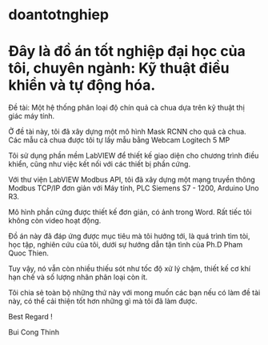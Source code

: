 # doantotnghiep

# Đây là đồ án tốt nghiệp đại học của tôi, chuyên ngành: Kỹ thuật điều khiển và tự động hóa.

Đề tài: Một hệ thống phân loại độ chín quả cà chua dựa trên kỹ thuật thị giác máy tính.

Ở đề tài này, tôi đã xây dựng một mô hình Mask RCNN cho quả cà chua. Các mẫu cà chua được tôi tự lấy mẫu bằng Webcam Logitech 5 MP

Tôi sử dụng phần mềm LabVIEW để thiết kế giao diện cho chương trình điều khiển, cũng như việc kết nối với các thiết bị phần cứng.

Với thư viện LabVIEW Modbus API, tôi đã xây dựng một mạng truyền thông Modbus TCP/IP đơn giản với Máy tính, PLC Siemens S7 - 1200, Arduino Uno R3.

Mô hình phần cứng được thiết kế đơn giản, có ảnh trong Word. Rất tiếc tôi không còn video hoạt động.

Đồ án này đã đáp ứng được mục tiêu mà tôi hướng tới, là quá trình tìm tòi, học tập, nghiên cứu của tôi, dưới sự hướng dẫn tận tình của Ph.D Pham Quoc Thien. 

Tuy vậy, nó vẫn còn nhiều thiếu sót như tốc độ xử lý chậm, thiết kế cơ khí hạn chế và số lượng nhãn phân loại còn ít.

Tôi chia sẻ toàn bộ những thứ này với mong muốn các bạn nếu có làm đề tài này, có thể cải thiện tốt hơn những gì mà tôi đã làm được.

Best Regard !

Bui Cong Thinh

